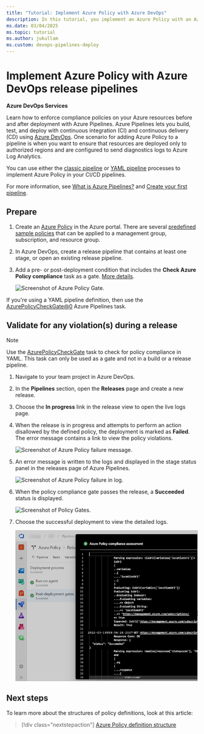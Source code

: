 ```yaml
---
title: "Tutorial: Implement Azure Policy with Azure DevOps"
description: In this tutorial, you implement an Azure Policy with an Azure DevOps release pipeline.
ms.date: 03/04/2025
ms.topic: tutorial
ms.author: jukullam
ms.custom: devops-pipelines-deploy
---
```


# Implement Azure Policy with Azure DevOps release pipelines

**Azure DevOps Services**

Learn how to enforce compliance policies on your Azure resources before and after deployment with Azure Pipelines. Azure Pipelines lets you build, test, and deploy with continuous integration (CI) and continuous delivery (CD) using [Azure DevOps](/azure/devops/). One scenario for adding Azure Policy to a pipeline is when you want to ensure that resources are deployed only to authorized regions and are configured to send diagnostics logs to Azure Log Analytics.

You can use either the [classic pipeline](/azure/devops/pipelines/release/define-multistage-release-process) or [YAML pipeline](/azure/devops/pipelines/get-started/yaml-pipeline-editor) processes to implement Azure Policy in your CI/CD pipelines.

For more information, see [What is Azure Pipelines?](/azure/devops/pipelines/get-started/what-is-azure-pipelines)
and [Create your first pipeline](/azure/devops/pipelines/create-first-pipeline).
## Prepare

1. Create an [Azure Policy](./create-and-manage.md) in the Azure portal.
   There are several [predefined sample policies](/azure/governance/policy/samples/index)
   that can be applied to a management group, subscription, and resource group.

1. In Azure DevOps, create a release pipeline that contains at least one stage, or open an existing release pipeline.

1. Add a pre- or post-deployment condition that includes the **Check Azure Policy compliance** task as a gate.
   [More details](/azure/devops/pipelines/release/deploy-using-approvals#set-up-gates).

   ![Screenshot of Azure Policy Gate.](../media/devops-policy/azure-policy-gate.png)

If you're using a YAML pipeline definition, then use the [AzurePolicyCheckGate@0](/azure/devops/pipelines/tasks/reference/azure-policy-check-gate-v0) Azure Pipelines task.

## Validate for any violation(s) during a release

> [!NOTE]
> Use the [AzurePolicyCheckGate](/azure/devops/pipelines/tasks/deploy/azure-policy) task to check for policy compliance in YAML. This task can only be used as a gate and not in a build or a release pipeline.

1. Navigate to your team project in Azure DevOps.

1. In the **Pipelines** section, open the **Releases** page and create a new release.

1. Choose the **In progress** link in the release view to open the live logs page.

1. When the release is in progress and attempts to perform an action disallowed by
   the defined policy, the deployment is marked as **Failed**. The error message contains a link to view the policy violations.

   ![Screenshot of Azure Policy failure message.](../media/devops-policy/azure-policy-02.png)

1. An error message is written to the logs and displayed in the stage status panel in the releases page of Azure Pipelines.

   ![Screenshot of Azure Policy failure in log.](../media/devops-policy/azure-policy-03.png)

1. When the policy compliance gate passes the release, a **Succeeded** status is displayed.

   ![Screenshot of Policy Gates.](../media/devops-policy/policy-compliance-gates.png)

1. Choose the successful deployment to view the detailed logs.

   ![Screenshot of Policy Logs.](../media/devops-policy/policy-logs.png)

## Next steps

To learn more about the structures of policy definitions, look at this article:

> [!div class="nextstepaction"]
> [Azure Policy definition structure](../concepts/definition-structure-basics.md)
